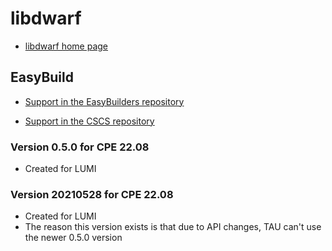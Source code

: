 # libdwarf

  * [libdwarf home page](https://www.prevanders.net/dwarf.html)


## EasyBuild

  * [Support in the EasyBuilders repository](https://github.com/easybuilders/easybuild-easyconfigs/tree/develop/easybuild/easyconfigs/l/libdwarf)

  * [Support in the CSCS repository](https://github.com/eth-cscs/production/tree/master/easybuild/easyconfigs/l/libdwarf)

### Version 0.5.0 for CPE 22.08

 * Created for LUMI

### Version 20210528 for CPE 22.08

 * Created for LUMI
 * The reason this version exists is that due to API changes, TAU can't use the
   newer 0.5.0 version